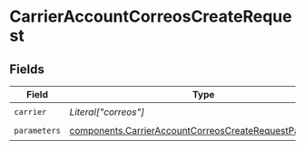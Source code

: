 # CarrierAccountCorreosCreateRequest


## Fields

| Field                                                                                                                              | Type                                                                                                                               | Required                                                                                                                           | Description                                                                                                                        |
| ---------------------------------------------------------------------------------------------------------------------------------- | ---------------------------------------------------------------------------------------------------------------------------------- | ---------------------------------------------------------------------------------------------------------------------------------- | ---------------------------------------------------------------------------------------------------------------------------------- |
| `carrier`                                                                                                                          | *Literal["correos"]*                                                                                                               | :heavy_check_mark:                                                                                                                 | N/A                                                                                                                                |
| `parameters`                                                                                                                       | [components.CarrierAccountCorreosCreateRequestParameters](../../models/components/carrieraccountcorreoscreaterequestparameters.md) | :heavy_check_mark:                                                                                                                 | N/A                                                                                                                                |